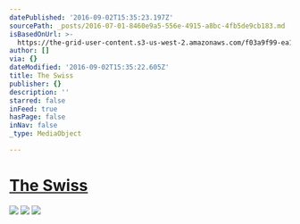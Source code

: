 ```yaml
---
datePublished: '2016-09-02T15:35:23.197Z'
sourcePath: _posts/2016-07-01-8460e9a5-556e-4915-a8bc-4fb5de9cb183.md
isBasedOnUrl: >-
  https://the-grid-user-content.s3-us-west-2.amazonaws.com/f03a9f99-ea1a-4385-ac6b-33048c207cf2.jpg
author: []
via: {}
dateModified: '2016-09-02T15:35:22.605Z'
title: The Swiss
publisher: {}
description: ''
starred: false
inFeed: true
hasPage: false
inNav: false
_type: MediaObject

---
```

# [The Swiss][0]
![](https://s3-us-west-2.amazonaws.com/the-grid-img/p/7e8b5beaa58d94e36685c38a6c260e0bed2645a4.gif)
![](https://s3-us-west-2.amazonaws.com/the-grid-img/p/9a72f32fa63d27ed8af3c7b7b894d0fdbf0bb4ac.gif)
![](https://s3-us-west-2.amazonaws.com/the-grid-img/p/b011ba74e0676690591a4446a4369404d0ad7a11.gif)

[0]: http://swissincss.com/ "Swiss In Css"